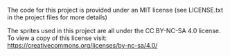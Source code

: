 The code for this project is provided under an MIT license (see LICENSE.txt in the project files for more details)

The sprites used in this project are all under the CC BY-NC-SA 4.0 license. To view a copy of this license visit: https://creativecommons.org/licenses/by-nc-sa/4.0/
